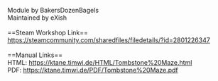 Module by BakersDozenBagels<br/>
Maintained by eXish<br/>
<br/>
==Steam Workshop Link==<br/>
https://steamcommunity.com/sharedfiles/filedetails/?id=2801226347<br/>
<br/>
==Manual Links==<br/>
HTML: https://ktane.timwi.de/HTML/Tombstone%20Maze.html<br/>
PDF: https://ktane.timwi.de/PDF/Tombstone%20Maze.pdf<br/>
